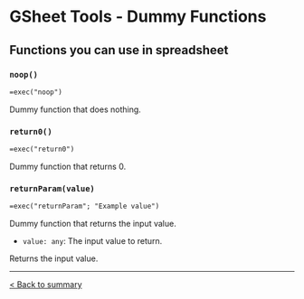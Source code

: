 # GSheet Tools - Dummy Functions

## Functions you can use in spreadsheet

### `noop()`

```txt
=exec("noop")
```

Dummy function that does nothing.

### `return0()`

```txt
=exec("return0")
```

Dummy function that returns 0.

### `returnParam(value)`

```txt
=exec("returnParam"; "Example value")
```

Dummy function that returns the input value.

- `value: any`: The input value to return.

Returns the input value.

---

[< Back to summary](./README.md)